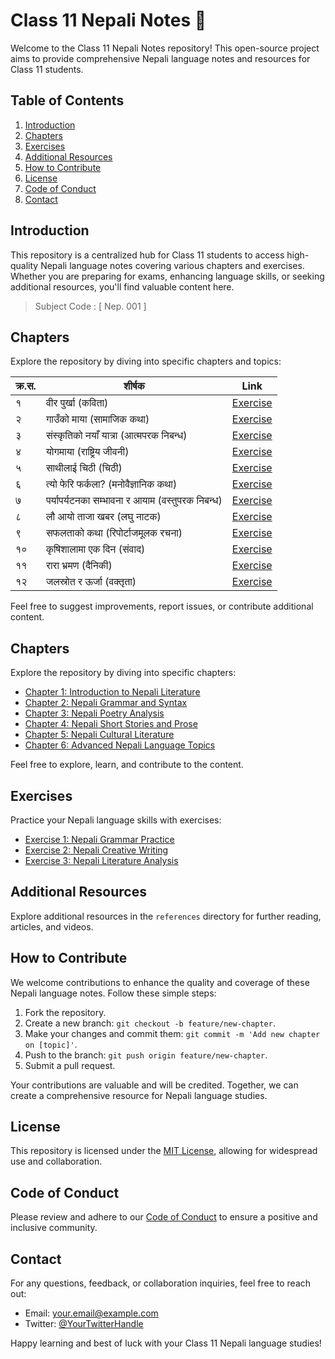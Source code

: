 # Class 11 Nepali Notes 📘

Welcome to the Class 11 Nepali Notes repository! This open-source project aims to provide comprehensive Nepali language notes and resources for Class 11 students.

## Table of Contents

1. [Introduction](#introduction)
2. [Chapters](#chapters)
3. [Exercises](#exercises)
4. [Additional Resources](#additional-resources)
5. [How to Contribute](#how-to-contribute)
6. [License](#license)
7. [Code of Conduct](#code-of-conduct)
8. [Contact](#contact)

## Introduction

This repository is a centralized hub for Class 11 students to access high-quality Nepali language notes covering various chapters and exercises. Whether you are preparing for exams, enhancing language skills, or seeking additional resources, you'll find valuable content here.

> Subject Code : [ Nep. 001 ]

## Chapters

Explore the repository by diving into specific chapters and topics:

| क्र.स. | शीर्षक                                          | Link                                 |
| ------ | ----------------------------------------------- | ------------------------------------ |
| १      | वीर पुर्खा (कविता)                              | [Exercise](./chapters/chapter-1.md)  |
| २      | गाउँको माया (सामाजिक कथा)                       | [Exercise](./chapters/chapter-2.md)  |
| ३      | संस्कृतिको नयाँ यात्रा (आत्मपरक निबन्ध)         | [Exercise](./chapters/chapter-3.md)  |
| ४      | योगमाया (राष्ट्रिय जीवनी)                       | [Exercise](./chapters/chapter-4.md)  |
| ५      | साथीलाई चिठी (चिठी)                             | [Exercise](./chapters/chapter-5.md)  |
| ६      | त्यो फेरि फर्कला? (मनोवैज्ञानिक कथा)            | [Exercise](./chapters/chapter-6.md)  |
| ७      | पर्यापर्यटनका सम्भावना र आयाम (वस्तुपरक निबन्ध) | [Exercise](./chapters/chapter-7.md)  |
| ८      | लौ आयो ताजा खबर (लघु नाटक)                      | [Exercise](./chapters/chapter-8.md)  |
| ९      | सफलताको कथा (रिपोर्टाजमूलक रचना)                | [Exercise](./chapters/chapter-9.md)  |
| १०     | कृषिशालामा एक दिन (संवाद)                       | [Exercise](./chapters/chapter-10.md) |
| ११     | रारा भ्रमण (दैनिकी)                             | [Exercise](./chapters/chapter-11.md) |
| १२     | जलस्रोत र ऊर्जा (वक्तृता)                       | [Exercise](./chapters/chapter-12.md) |

Feel free to suggest improvements, report issues, or contribute additional content.

## Chapters

Explore the repository by diving into specific chapters:

-  [Chapter 1: Introduction to Nepali Literature](./chapters/chapter-1.md)
-  [Chapter 2: Nepali Grammar and Syntax](./chapters/chapter-2.md)
-  [Chapter 3: Nepali Poetry Analysis](./chapters/chapter-3.md)
-  [Chapter 4: Nepali Short Stories and Prose](./chapters/chapter-4.md)
-  [Chapter 5: Nepali Cultural Literature](./chapters/chapter-5.md)
-  [Chapter 6: Advanced Nepali Language Topics](./chapters/chapter-6.md)

Feel free to explore, learn, and contribute to the content.

## Exercises

Practice your Nepali language skills with exercises:

-  [Exercise 1: Nepali Grammar Practice](./exercises/exercise-1.md)
-  [Exercise 2: Nepali Creative Writing](./exercises/exercise-2.md)
-  [Exercise 3: Nepali Literature Analysis](./exercises/exercise-3.md)

## Additional Resources

Explore additional resources in the `references` directory for further reading, articles, and videos.

## How to Contribute

We welcome contributions to enhance the quality and coverage of these Nepali language notes. Follow these simple steps:

1. Fork the repository.
2. Create a new branch: `git checkout -b feature/new-chapter`.
3. Make your changes and commit them: `git commit -m 'Add new chapter on [topic]'`.
4. Push to the branch: `git push origin feature/new-chapter`.
5. Submit a pull request.

Your contributions are valuable and will be credited. Together, we can create a comprehensive resource for Nepali language studies.

## License

This repository is licensed under the [MIT License](./LICENSE), allowing for widespread use and collaboration.

## Code of Conduct

Please review and adhere to our [Code of Conduct](./CODE_OF_CONDUCT.md) to ensure a positive and inclusive community.

## Contact

For any questions, feedback, or collaboration inquiries, feel free to reach out:

-  Email: your.email@example.com
-  Twitter: [@YourTwitterHandle](https://twitter.com/YourTwitterHandle)

Happy learning and best of luck with your Class 11 Nepali language studies!
